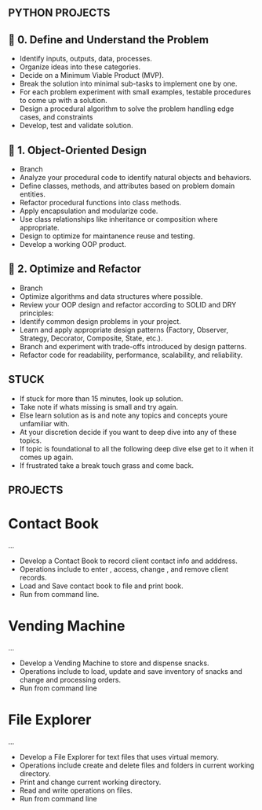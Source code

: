 ## PYTHON PROJECTS

## 🧠 **0. Define and Understand the Problem**
 
* Identify inputs, outputs, data, processes.
* Organize ideas into these categories.
* Decide on a Minimum Viable Product (MVP).
* Break the solution into minimal sub-tasks to implement one by one.
* For each problem experiment with small examples, testable procedures to come up with a solution.
* Design a procedural algorithm to solve the problem handling edge cases, and constraints
* Develop, test and validate solution.

## 🧱 **1. Object-Oriented Design**

* Branch 
* Analyze your procedural code to identify natural objects and behaviors.
* Define classes, methods, and attributes based on problem domain entities.
* Refactor procedural functions into class methods.
* Apply encapsulation and modularize code.
* Use class relationships like inheritance or composition where appropriate.
* Design to optimize for maintanence reuse and testing.
* Develop a working OOP product.

## 📐 **2. Optimize and Refactor**

* Branch
* Optimize algorithms and data structures where possible.
* Review your OOP design and refactor according to SOLID and DRY principles:
* Identify common design problems in your project.
* Learn and apply appropriate design patterns (Factory, Observer, Strategy, Decorator, Composite, State, etc.).
* Branch and experiment with trade-offs introduced by design patterns.
* Refactor code for readability, performance, scalability, and reliability.

## **STUCK**

* If stuck for more than 15 minutes, look up solution.
* Take note if whats missing is small and try again.
* Else learn solution as is and note any topics and concepts youre unfamiliar with.
* At your discretion decide if you want to deep dive into any of these topics.
* If topic is foundational to all the following deep dive else get to it when it comes up again.
* If frustrated take a break touch grass and come back.

## **PROJECTS**

# Contact Book
...
* Develop a Contact Book to record client contact info and adddress.
* Operations include  to enter , access, change , and remove client records.
* Load and Save contact book to file and print book.
* Run from command line. 

# Vending Machine 
...
* Develop a Vending Machine to store and dispense snacks.
* Operations include to load, update and save inventory of snacks and change and processing orders. 
* Run from command line

# File Explorer 
...
* Develop a File Explorer for text files that uses virtual memory.
* Operations include create and delete files and folders in current working directory.
* Print and change current working directory.
* Read and write operations on files.
* Run from command line

